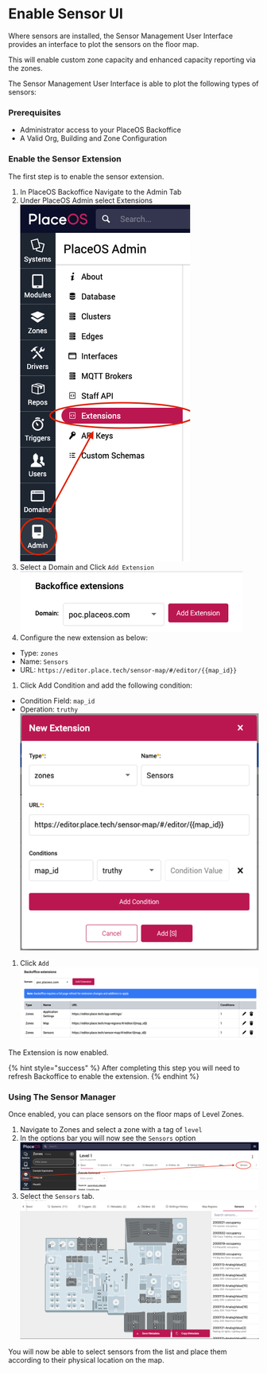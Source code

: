 # Enable Sensor UI

Where sensors are installed, the Sensor Management User Interface provides an interface to plot the sensors on the floor map.

This will enable custom zone capacity and enhanced capacity reporting via the zones.

The Sensor Management User Interface is able to plot the following types of sensors:

### Prerequisites

* Administrator access to your PlaceOS Backoffice
* A Valid Org, Building and Zone Configuration

### Enable the Sensor Extension

The first step is to enable the sensor extension.

1. In PlaceOS Backoffice Navigate to the Admin Tab
2. Under PlaceOS Admin select Extensions\
   [![Admin Extensions](https://github.com/PlaceOS/docs/raw/enable-sensor-ui/how-to/backoffice/assets/admin-extensions.png)](https://github.com/PlaceOS/docs/blob/enable-sensor-ui/how-to/backoffice/assets/admin-extensions.png)
3. Select a Domain and Click `Add Extension`\
   [![Extensions Domain](https://github.com/PlaceOS/docs/raw/enable-sensor-ui/how-to/backoffice/assets/extensions-domain.png)](https://github.com/PlaceOS/docs/blob/enable-sensor-ui/how-to/backoffice/assets/extensions-domain.png)
4. Configure the new extension as below:

* Type: `zones`
* Name: `Sensors`
* URL: `https://editor.place.tech/sensor-map/#/editor/{{map_id}}`

1. Click Add Condition and add the following condition:

* Condition Field: `map_id`
* Operation: `truthy`\
  [![Sensors Config](https://github.com/PlaceOS/docs/raw/enable-sensor-ui/how-to/backoffice/assets/sensors-config.png)](https://github.com/PlaceOS/docs/blob/enable-sensor-ui/how-to/backoffice/assets/sensors-config.png)

1. Click `Add`\
   [![Extension Added](https://github.com/PlaceOS/docs/raw/enable-sensor-ui/how-to/backoffice/assets/extension-added.png)](https://github.com/PlaceOS/docs/blob/enable-sensor-ui/how-to/backoffice/assets/extension-added.png)

The Extension is now enabled.

{% hint style="success" %}
After completing this step you will need to refresh Backoffice to enable the extension.&#x20;
{% endhint %}

### Using The Sensor Manager

Once enabled, you can place sensors on the floor maps of Level Zones.

1. Navigate to Zones and select a zone with a tag of `level`
2. In the options bar you will now see the `Sensors` option\
   [![Sensor Menu](https://github.com/PlaceOS/docs/raw/enable-sensor-ui/how-to/backoffice/assets/zones-sensors.png)](https://github.com/PlaceOS/docs/blob/enable-sensor-ui/how-to/backoffice/assets/zones-sensors.png)
3. Select the `Sensors` tab.\
   [![Sensor View](https://github.com/PlaceOS/docs/raw/enable-sensor-ui/how-to/backoffice/assets/sensor-view.png)](https://github.com/PlaceOS/docs/blob/enable-sensor-ui/how-to/backoffice/assets/sensor-view.png)

You will now be able to select sensors from the list and place them according to their physical location on the map.
